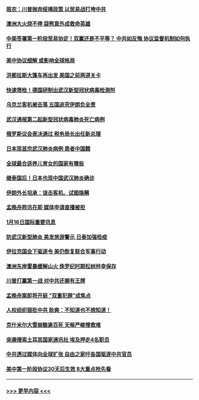 #### [班农：川普抛弃绥靖政策 以贸易战打垮中共](../pages/prog202/a102754679.md?t=01171544) 
#### [澳洲大火烧不停 袋熊意外成救命英雄](../pages/prog202/a102754614.md?t=01171544) 
#### [中美签署第一阶段贸易协定！双赢还是不平等？ 中共如反悔 协议监督机制如何执行](../pages/prog202/a102754464.md?t=01171544) 
#### [美中协议细解 或影响全球格局](../pages/prog202/a102754450.md?t=01171544) 
#### [洪都拉斯大篷车再出发 美国之前两道关卡](../pages/prog202/a102754430.md?t=01171544) 
#### [快速筛检！德国研制出武汉新型冠状病毒检测剂](../pages/prog202/a102754330.md?t=01171544) 
#### [乌克兰客机被击落 五国追究伊朗负全责](../pages/prog202/a102754374.md?t=01171544) 
#### [武汉通报第二起新型冠状病毒肺炎死亡病例](../pages/prog202/a102754298.md?t=01171544) 
#### [俄罗斯议会表决通过 税务局长出任新总理](../pages/prog202/a102754288.md?t=01171544) 
#### [日本现首宗武汉肺炎病例 患者中国籍](../pages/prog202/a102754250.md?t=01171544) 
#### [全球最合适养儿育女的国家有哪些](../pages/prog202/a102754198.md?t=01171544) 
#### [继泰国后！日本也现中国武汉肺炎确诊](../pages/prog202/a102754064.md?t=01171544) 
#### [伊朗外长坦承：误击客机、试图隐瞒](../pages/prog202/a102754062.md?t=01171544) 
#### [孟晚舟聆讯在即 媒体申请直播被拒](../pages/prog202/a102754058.md?t=01171544) 
#### [1月16日国际重要讯息](../pages/prog202/a102754054.md?t=01171544) 
#### [防武汉新型肺炎 美发旅游警示 日泰加强检疫](../pages/prog202/a102753986.md?t=01171544) 
#### [伊拉克国会下驱逐令 美仍恢复联合军事行动](../pages/prog202/a102753975.md?t=01171544) 
#### [澳洲东岸雷暴缓解山火 侏罗纪时期松树林幸保存](../pages/prog202/a102753943.md?t=01171544) 
#### [川普打赢第一战 对中共还握有王牌](../pages/prog202/a102753874.md?t=01171544) 
#### [孟晚舟案即将开庭 “双重犯罪”成焦点](../pages/prog202/a102753891.md?t=01171544) 
#### [人权组织狠批中共 耿爽：不知道也不想知道！](../pages/prog202/a102753872.md?t=01171544) 
#### [克什米尔大雪崩酿逾百死 天候严峻搜救难](../pages/prog202/a102753837.md?t=01171544) 
#### [突袭搜索土耳其国家通讯社 埃及押走4名职员](../pages/prog202/a102753805.md?t=01171544) 
#### [中共透过媒体向全球扩张 自由之家吁各国驱逐中共官员](../pages/prog202/a102753798.md?t=01171544) 
#### [美中第一阶段协议30天后生效 8大重点抢先看](../pages/prog202/a102753782.md?t=01171544) 

----
#### [ >>> 更早内容 <<< ](../indexes/prog202-earlier.md)
